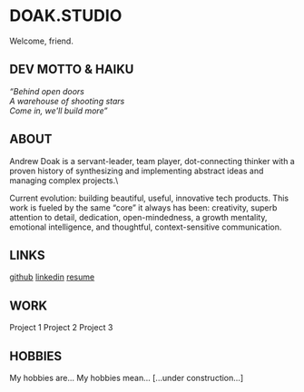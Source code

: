 # DOAK.STUDIO
Welcome, friend.

## DEV MOTTO & HAIKU
_“Behind open doors\
A warehouse of shooting stars\
Come in, we'll build more”_

## ABOUT
Andrew Doak is a servant-leader, team player, dot-connecting thinker with a proven history of synthesizing and implementing abstract ideas and managing complex projects.\ 

Current evolution: building beautiful, useful, innovative tech products. This work is fueled by the same “core” it always has been: creativity, superb attention to detail, dedication, open-mindedness, a growth mentality, emotional intelligence, and thoughtful, context-sensitive communication.

## LINKS
<a href="https://github.com/andrewdoak/" target="_blank" style="font-size: 1em">github</a>
<a href="https://www.linkedin.com/in/doak-andrew/" target="_blank" style="font-size: 1em">linkedin</a>
<a href="https://github.com/andrewdoak/doak.studio/blob/main/andrew-doak_resume.pdf" target="_blank" style="font-size: 1em">resume</a>


## WORK
Project 1
Project 2
Project 3

## HOBBIES
My hobbies are...
My hobbies mean...
[...under construction...]
